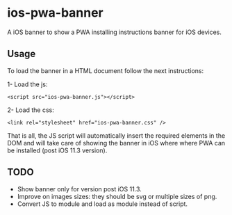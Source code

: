 # ios-pwa-banner

A iOS banner to show a PWA installing instructions banner for iOS devices.

## Usage

To load the banner in a HTML document follow the next instructions:

1- Load the js:

`<script src="ios-pwa-banner.js"></script>`

2- Load the css:

`<link rel="stylesheet" href="ios-pwa-banner.css" />`

That is all, the JS script will automatically insert the required elements in
the DOM and will take care of showing the banner in iOS where where PWA can be
installed (post iOS 11.3 version).

## TODO
- Show banner only for version post iOS 11.3.
- Improve on images sizes: they should be svg or multiple sizes of png.
- Convert JS to module and load as module instead of script.
